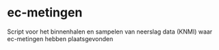 # ec-metingen
Script voor het binnenhalen en sampelen van neerslag data (KNMI) waar ec-metingen hebben plaatsgevonden
